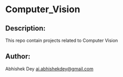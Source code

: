 # Computer_Vision

## Description:

This repo contain projects related to Computer Vision

## Author:

Abhishek Dey <ai.abhishekdey@gmail.com>
